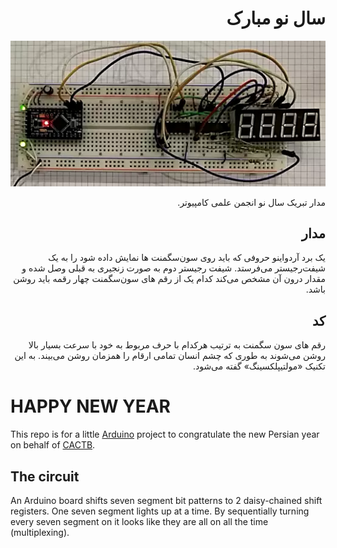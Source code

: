 <h1 dir="rtl">سال نو مبارک</h1>

![The circuit on a breadboard](breadboard.webp)

<p dir="rtl" style="direction: rtl;">مدار تبریک سال نو انجمن علمی کامپیوتر.</p>

<h2 dir="rtl" style="direction: rtl;">مدار</h2>

<p dir="rtl" style="direction: rtl;">یک برد آردواینو حروفی که باید روی سون‌سگمنت ها نمایش داده شود را به یک شیفت‌رجیستر می‌فرستد. شیفت رجیستر دوم به صورت زنجیری به قبلی وصل شده و مقدار درون آن مشخص می‌کند کدام یک از رقم های سون‌سگمنت چهار رقمه باید روشن باشد.</p>

<h2 dir="rtl" style="direction: rtl;">کد</h2>
<p dir="rtl" style="direction: rtl;">رقم های سون سگمنت به ترتیب هرکدام با حرف مربوط به خود با سرعت بسیار بالا روشن می‌شوند به طوری که چشم انسان تمامی ارقام را همزمان روشن می‌بیند. به این تکنیک «مولتیپلکسینگ» گفته می‌شود.</p>

# HAPPY NEW YEAR

This repo is for a little [Arduino](https://adruino.cc) project to congratulate the new Persian year on behalf of [CACTB](https://t.me/cactb). 

## The circuit

An Arduino board shifts seven segment bit patterns to 2 daisy-chained shift registers. One seven segment lights up at a time. By sequentially turning every seven segment on it looks like they are all on all the time (multiplexing).
